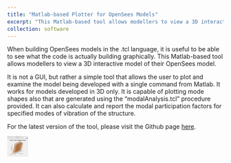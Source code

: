 ```yaml
---
title: "Matlab-based Plotter for OpenSees Models"
excerpt: "This Matlab-based tool allows modellers to view a 3D interactive model of their OpenSees model. "
collection: software
---
```


When building OpenSees models in the .tcl language, it is useful to be able to see what the code is actually building graphically. This Matlab-based tool allows modellers to view a 3D interactive model of their OpenSees model.

It is not a GUI, but rather a simple tool that allows the user to plot and examine the model being developed with a single command from Matlab. It works for models developed in 3D only. It is capable of plotting mode shapes also that are generated using the “modalAnalysis.tcl” procedure provided. It can also calculate and report the modal participation factors for specified modes of vibration of the structure.

For the latest version of the tool, please visit the Github page [here](https://github.com/gerardjoreilly/OpenSees-Model-Plotter-Matlab).

<img src="/images/matlab-plotter.png" style="width:48px;height:48px;">
